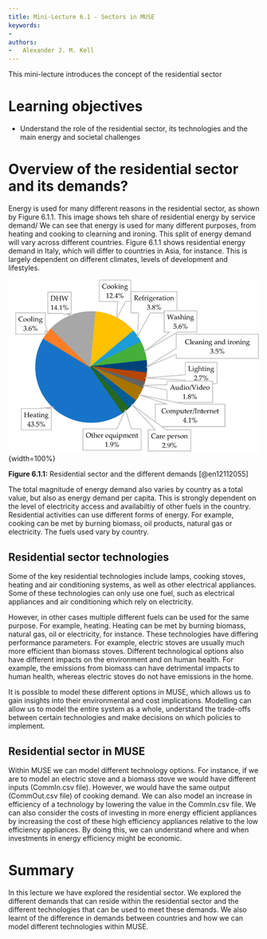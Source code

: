 ```yaml
---
title: Mini-Lecture 6.1 - Sectors in MUSE
keywords:
-   
authors:
-   Alexander J. M. Kell
---
```


This mini-lecture introduces the concept of the residential sector


# Learning objectives

- Understand the role of the residential sector, its technologies and the main energy and societal challenges

# Overview of the residential sector and its demands?

Energy is used for many different reasons in the residential sector, as shown by Figure 6.1.1. This image shows teh share of residential energy by service demand/ We can see that energy is used for many different purposes, from heating and cooking to clearning and ironing. This split of energy demand will vary across different countries. Figure 6.1.1 shows residential energy demand in Italy, which will differ to countries in Asia, for instance. This is largely dependent on different climates, levels of development and lifestyles.

![](assets/Figure_6.1.1.png){width=100%}

**Figure 6.1.1:** Residential sector and the different demands [@en12112055]

The total magnitude of energy demand also varies by country as a total value, but also as energy demand per capita. This is strongly dependent on the level of electricity access and availabiltiy of other fuels in the country. Residential activities can use different forms of energy. For example, cooking can be met by burning biomass, oil products, natural gas or electricity. The fuels used vary by country.

## Residential sector technologies

Some of the key residential technologies include lamps, cooking stoves, heating and air conditioning systems, as well as other electrical appliances. Some of these technologies can only use one fuel, such as electrical appliances and air conditioning which rely on electricity. 

However, in other cases multiple different fuels can be used for the same purpose. For example, heating. Heating can be met by burning biomass, natural gas, oil or electricity, for instance. These technologies have differing performance parameters. For example, electric stoves are usually much more efficient than biomass stoves. Different technological options also have different impacts on the environment and on human health. For example, the emissions from biomass can have detrimental impacts to human health, whereas electric stoves do not have emissions in the home. 

It is possible to model these different options in MUSE, which allows us to gain insights into their environmental and cost implications. Modelling can allow us to model the entire system as a whole, understand the trade-offs between certain technologies and make decisions on which policies to implement.

## Residential sector in MUSE

Within MUSE we can model different technology options. For instance, if we are to model an electric stove and a biomass stove we would have different inputs (CommIn.csv file). However, we would have the same output (CommOut.csv file) of cooking demand. We can also model an increase in efficiency of a technology by lowering the value in the CommIn.csv file. We can also consider the costs of investing in more energy efficient appliances by increasing the cost of these high efficiency appliances relative to the low efficiency appliances. By doing this, we can understand where and when investments in energy efficiency might be economic.



# Summary

In this lecture we have explored the residential sector. We explored the different demands that can reside within the residential sector and the different technologies that can be used to meet these demands. We also learnt of the difference in demands between countries and how we can model different technologies within MUSE.


